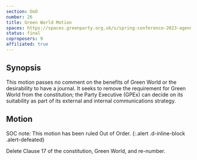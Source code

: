 ```yaml
---
section: OoO
number: 26
title: Green World Motion
spaces: https://spaces.greenparty.org.uk/s/spring-conference-2023-agenda-forum/?contentId=118309
status: final
coproposers: 9
affiliated: true
---
```

## Synopsis
This motion passes no comment on the benefits of Green World or the desirability to have a journal.  It seeks to remove the requirement for Green World from the constitution; the Party Executive (GPEx) can decide on its suitability as part of its external and internal communications strategy.

## Motion
SOC note: This motion has been ruled Out of Order.
{:.alert .d-inline-block .alert-defeated}

Delete Clause 17 of the constitution, Green World, and re-number.
